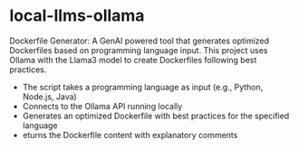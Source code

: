 # local-llms-ollama
Dockerfile Generator: A GenAI powered tool that generates optimized Dockerfiles based on programming language input. This project uses Ollama with the Llama3 model to create Dockerfiles following best practices.
- The script takes a programming language as input (e.g., Python, Node.js, Java)
- Connects to the Ollama API running locally
- Generates an optimized Dockerfile with best practices for the specified language
- eturns the Dockerfile content with explanatory comments
